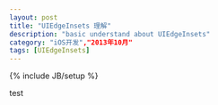 ```yaml
---
layout: post
title: "UIEdgeInsets 理解"
description: "basic understand about UIEdgeInsets"
category: "iOS开发","2013年10月"
tags: [UIEdgeInsets]
---
```

{% include JB/setup %}


test

